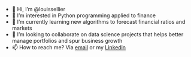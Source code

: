 - 👋 Hi, I’m @louissellier
- 👀 I’m interested in Python programming applied to finance
- 🌱 I’m currently learning new algorithms to forecast financial ratios and markets
- 💞️ I’m looking to collaborate on data science projects that helps better manage portfolios and spur business growth
- 📫 How to reach me? Via [email](mailto:louis@sellier.pro) or my [Linkedin](https://www.linkedin.com/in/louis-sellier/)
